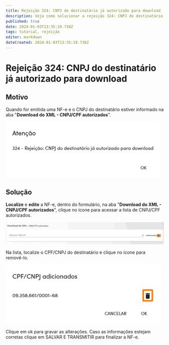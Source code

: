```yaml
---
title: Rejeição 324: CNPJ do destinatário já autorizado para download
description: Veja como solucionar a rejeição 324: CNPJ do destinatário já autorizado para download
published: true
date: 2024-01-03T13:35:19.738Z
tags: tutorial, rejeição
editor: markdown
dateCreated: 2024-01-03T13:35:19.738Z
---
```


# Rejeição 324: CNPJ do destinatário já autorizado para download

## Motivo
Quando for emitida uma NF-e e o CNPJ do destinatário estiver informado na aba "**Download do XML - CNPJ/CPF autorizados**".

![Mensagem da rejeição](/tutoriais/rejeicoes/324/msg_rej_324.png)

## Solução

**Localize** e **edite** a NF-e, dentro do formulário, na aba "**Download do XML - CNPJ/CPF autorizados**", clique no ícone <span class="mdi mdi-eye"></span> para acessar a lista de CNPJ/CPF autorizados.

![Localizar o CPF/CNPJ autorizado](/tutoriais/rejeicoes/324/sol_1_rej_324.png)

Na lista, localize o CPF/CNPJ do destinatário e clique no ícone <span class="mdi mdi-trash-can"></span> para removê-lo.

![Removendo o CNPJ](/tutoriais/rejeicoes/324/sol_2_rej_324.png)

Clique em <span class="mat-button">ok</span> para gravar as alterações.
Caso as informações estejam corretas clique em <span class="mat-button">SALVAR E TRANSMITIR</span> para finalizar a NF-e.
